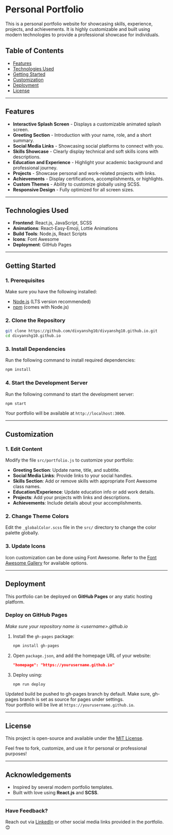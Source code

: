 # Personal Portfolio

This is a personal portfolio website for showcasing skills, experience, projects, and achievements. It is highly
customizable and built using modern technologies to provide a professional showcase for individuals.

## Table of Contents

- [Features](#features)
- [Technologies Used](#technologies-used)
- [Getting Started](#getting-started)
- [Customization](#customization)
- [Deployment](#deployment)
- [License](#license)

---

## Features

- **Interactive Splash Screen** - Displays a customizable animated splash screen.
- **Greeting Section** - Introduction with your name, role, and a short summary.
- **Social Media Links** - Showcasing social platforms to connect with you.
- **Skills Showcase** - Clearly display technical and soft skills icons with descriptions.
- **Education and Experience** - Highlight your academic background and professional journey.
- **Projects** - Showcase personal and work-related projects with links.
- **Achievements** - Display certifications, accomplishments, or highlights.
- **Custom Themes** - Ability to customize globally using SCSS.
- **Responsive Design** - Fully optimized for all screen sizes.

---

## Technologies Used

- **Frontend**: React.js, JavaScript, SCSS
- **Animations**: React-Easy-Emoji, Lottie Animations
- **Build Tools**: Node.js, React Scripts
- **Icons**: Font Awesome
- **Deployment**: GitHub Pages

---

## Getting Started

### 1. Prerequisites

Make sure you have the following installed:

- [Node.js](https://nodejs.org/) (LTS version recommended)
- [npm](https://www.npmjs.com/) (comes with Node.js)

### 2. Clone the Repository

```bash
git clone https://github.com/divyanshg10/divyanshg10.github.io.git
cd divyanshg10.github.io
```

### 3. Install Dependencies

Run the following command to install required dependencies:

```bash
npm install
```

### 4. Start the Development Server

Run the following command to start the development server:

```bash
npm start
```

Your portfolio will be available at `http://localhost:3000`.

---

## Customization

### 1. Edit Content

Modify the file `src/portfolio.js` to customize your portfolio:

- **Greeting Section**: Update name, title, and subtitle.
- **Social Media Links**: Provide links to your social handles.
- **Skills Section**: Add or remove skills with appropriate Font Awesome class names.
- **Education/Experience**: Update education info or add work details.
- **Projects**: Add your projects with links and descriptions.
- **Achievements**: Include details about your accomplishments.

### 2. Change Theme Colors

Edit the `_globalColor.scss` file in the `src/` directory to change the color palette globally.

### 3. Update Icons

Icon customization can be done using Font Awesome. Refer to the [Font Awesome Gallery](https://fontawesome.com/icons)
for available options.

---

## Deployment

This portfolio can be deployed on **GitHub Pages** or any static hosting platform.

### Deploy on GitHub Pages

*Make sure your repository name is \<username\>.github.io*

1. Install the `gh-pages` package:
   ```bash
   npm install gh-pages
   ```

2. Open `package.json`, and add the homepage URL of your website:
   ```json
   "homepage": "https://yourusername.github.io"
   ```

3. Deploy using:
   ```bash
   npm run deploy
   ```
Updated build be pushed to gh-pages branch by default. 
Make sure, gh-pages branch is set as source for pages under settings.  
Your portfolio will be live at `https://yourusername.github.io`.

---

## License

This project is open-source and available under the [MIT License](LICENSE).

Feel free to fork, customize, and use it for personal or professional purposes!

---

## Acknowledgements

- Inspired by several modern portfolio templates.
- Built with love using **React.js** and **SCSS**.

---

### Have Feedback?

Reach out via [LinkedIn](https://www.linkedin.com/in/divyanshg10/) or other social media links provided in the
portfolio. 😊